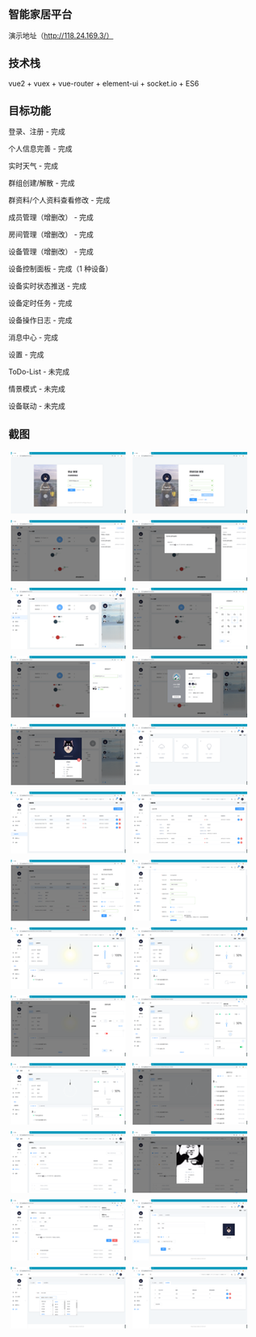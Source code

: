 ## 智能家居平台

演示地址（http://118.24.169.3/）

## 技术栈

vue2 + vuex + vue-router + element-ui + socket.io + ES6

## 目标功能

登录、注册 - 完成

个人信息完善 - 完成

实时天气 - 完成

群组创建/解散 - 完成

群资料/个人资料查看修改 - 完成

成员管理（增删改） - 完成

房间管理（增删改） - 完成

设备管理（增删改） - 完成

设备控制面板 - 完成（1 种设备）

设备实时状态推送 - 完成

设备定时任务 - 完成

设备操作日志 - 完成

消息中心 - 完成

设置 - 完成

ToDo-List - 未完成

情景模式 - 未完成

设备联动 - 未完成

## 截图

<img src="_md_img\1-登录.PNG" width="45%" style="padding: 5px;">
<img src="_md_img\1-注册.PNG" width="45%" style="padding: 5px;">
<img src="_md_img\2-首页-2.PNG" width="45%" style="padding: 5px;">
<img src="_md_img\2-首页-3.PNG" width="45%" style="padding: 5px;">
<img src="_md_img\3-群组-1.PNG" width="45%" style="padding: 5px;">
<img src="_md_img\3-群组-2.PNG" width="45%" style="padding: 5px;">
<img src="_md_img\3-群组-3.PNG" width="45%" style="padding: 5px;">
<img src="_md_img\3-群组-4.PNG" width="45%" style="padding: 5px;">
<img src="_md_img\3-群组-5.PNG" width="45%" style="padding: 5px;">
<img src="_md_img\4-控制台.PNG" width="45%" style="padding: 5px;">
<img src="_md_img\4-设备管理-1.PNG" width="45%" style="padding: 5px;">
<img src="_md_img\4-设备管理-2.PNG" width="45%" style="padding: 5px;">
<img src="_md_img\4-设备管理-3.PNG" width="45%" style="padding: 5px;">
<img src="_md_img\5-设备接入-2.PNG" width="45%" style="padding: 5px;">
<img src="_md_img\6-设备控制面板-1.PNG" width="45%" style="padding: 5px;">
<img src="_md_img\6-设备控制面板-2.PNG" width="45%" style="padding: 5px;">
<img src="_md_img\6-设备控制面板-3.PNG" width="45%" style="padding: 5px;">
<img src="_md_img\6-设备控制面板-4.PNG" width="45%" style="padding: 5px;">
<img src="_md_img\6-设备控制面板-5.PNG" width="45%" style="padding: 5px;">
<img src="_md_img\6-设备控制面板-6.PNG" width="45%" style="padding: 5px;">
<img src="_md_img\7-消息中心.PNG" width="45%" style="padding: 5px;">
<img src="_md_img\7-消息中心-2.PNG" width="45%" style="padding: 5px;">
<img src="_md_img\7-消息中心-3.PNG" width="45%" style="padding: 5px;">
<img src="_md_img\8-设置-1.PNG" width="45%" style="padding: 5px;">
<img src="_md_img\8-设置-2.PNG" width="45%" style="padding: 5px;">
<img src="_md_img\8-设置-3.PNG" width="45%" style="padding: 5px;">
